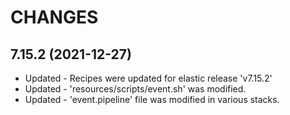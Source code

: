 # CHANGES

7.15.2 (2021-12-27)
---------------------
* Updated - Recipes were updated for elastic release 'v7.15.2'
* Updated - 'resources/scripts/event.sh' was modified.
* Updated - 'event.pipeline' file was modified in various stacks.

